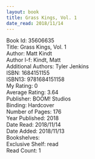 ```yaml
---
layout: book
title: Grass Kings, Vol. 1
date_read: 2018/11/14
---
```


Book Id: 35606635<br />
Title: Grass Kings, Vol. 1<br />
Author: Matt Kindt<br />
Author l-f: Kindt, Matt<br />
Additional Authors: Tyler Jenkins<br />
ISBN: 1684151155<br />
ISBN13: 9781684151158<br />
My Rating: 0<br />
Average Rating: 3.64<br />
Publisher: BOOM! Studios<br />
Binding: Hardcover<br />
Number of Pages: 176<br />
Year Published: 2018<br />
Date Read: 2018/11/14<br />
Date Added: 2018/11/13<br />
Bookshelves: <br />
Exclusive Shelf: read<br />
Read Count: 1<br />

